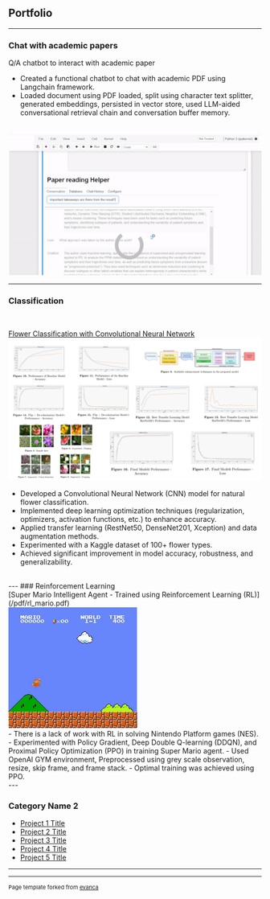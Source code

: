 ## Portfolio

---

### Chat with academic papers
Q/A chatbot to interact with academic paper
<br>
- Created a functional chatbot to chat with academic PDF using Langchain framework.
- Loaded document using PDF loaded, split using character text splitter, generated embeddings, persisted in vector store, used LLM-aided conversational retrieval chain and conversation buffer memory.
<br>
<img src="images/chatbot.gif?raw=true"/>

<br>

---
### Classification
<br>

[Flower Classification with Convolutional Neural Network](/pdf/flower_classification.pdf)
<br>
<img src="images/flower_classification.png?raw=true"/>
<br>
- Developed a Convolutional Neural Network (CNN) model for natural flower classification.
- Implemented deep learning optimization techniques (regularization, optimizers, activation functions, etc.) to enhance accuracy.
- Applied transfer learning (RestNet50, DenseNet201, Xception) and data augmentation methods.
- Experimented with a Kaggle dataset of 100+ flower types.
- Achieved significant improvement in model accuracy, robustness, and generalizability.
<br>
---
### Reinforcement Learning
<br>
[Super Mario Intelligent Agent - Trained using Reinforcement Learning (RL)](/pdf/rl_mario.pdf)
<br>
<img src="images/rl_mario.gif?raw=true"/>
<br>
- There is a lack of work with RL in solving Nintendo Platform games (NES).
- Experimented with Policy Gradient, Deep Double Q-learning (DDQN), and Proximal Policy Optimization (PPO) in training Super Mario agent.
- Used OpenAI GYM environment, Preprocessed using grey scale observation, resize, skip frame, and frame stack.
- Optimal training was achieved using PPO.

<br>
---

### Category Name 2

- [Project 1 Title](http://example.com/)
- [Project 2 Title](http://example.com/)
- [Project 3 Title](http://example.com/)
- [Project 4 Title](http://example.com/)
- [Project 5 Title](http://example.com/)

---




---
<p style="font-size:11px">Page template forked from <a href="https://github.com/evanca/quick-portfolio">evanca</a></p>
<!-- Remove above link if you don't want to attibute -->
